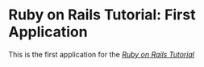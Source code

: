 Ruby on Rails Tutorial: First Application
=========================================

This is the first application for the [*Ruby on Rails Tutorial*](http://railstutorial.org/)